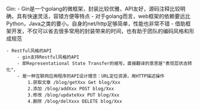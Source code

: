 Gin:
    - Gin是一个golang的微框架，封装比较优雅，API友好，源码注释比较明确，具有快速灵活，容错方便等特点
    - 对于golang而言，web框架的依赖要远比Python，Java之类的要小。自身的net/http足够简单，性能也非常不错
    - 借助框架开发，不仅可以省去很多常用的封装带来的时间，也有助于团队的编码风格和形成规范

    - Restful风格的API
        - gin支持Restful风格的API
        - 即Representational State Transfer的缩写。直接翻译的意思是"表现层状态转化"，
        - 是一种互联网应用程序的API设计理念：URL定位资源，用HTTP描述操作
            1.获取文章 /blog/getXxx Get blog/Xxx
            2.添加 /blog/addXxx POST blog/Xxx
            3.修改 /blog/updateXxx PUT blog/Xxx
            4.删除 /blog/delXxxx DELETE blog/Xxx